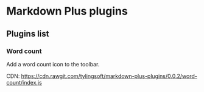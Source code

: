 # Markdown Plus plugins

## Plugins list

### Word count

Add a word count icon to the toolbar.

CDN: https://cdn.rawgit.com/tylingsoft/markdown-plus-plugins/0.0.2/word-count/index.js
